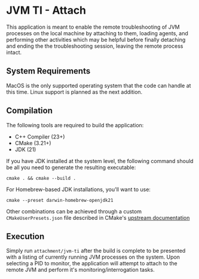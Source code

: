 # JVM TI - Attach

This application is meant to enable the remote troubleshooting of JVM processes
on the local machine by attaching to them, loading agents, and performing other
activities which may be helpful before finally detaching and ending the the
troubleshooting session, leaving the remote process intact.

## System Requirements

MacOS is the only supported operating system that the code can handle at this
time. Linux support is planned as the next addition.

## Compilation

The following tools are required to build the application:

* C++ Compiler (23+)
* CMake (3.21+)
* JDK (21)

If you have JDK installed at the system level, the following command should be
all you need to generate the resulting executable:

`cmake . && cmake --build .`

For Homebrew-based JDK installations, you'll want to use:

`cmake --preset darwin-homebrew-openjdk21`

Other combinations can be achieved through a custom `CMakeUserPresets.json`
file described in CMake's
[upstream documentation](https://cmake.org/cmake/help/latest/manual/cmake-presets.7.html)

## Execution

Simply run `attachment/jvm-ti` after the build is complete to be presented with a
listing of currently running JVM processes on the system. Upon selecting a PID to
monitor, the application will attempt to attach to the remote JVM and perform
it's monitoring/interrogation tasks.
